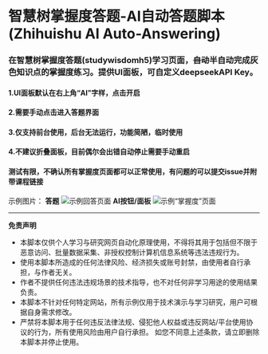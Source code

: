 # 智慧树掌握度答题-AI自动答题脚本 (Zhihuishu AI Auto-Answering)
### 在智慧树掌握度答题(studywisdomh5)学习页面，~~自动~~半自动完成灰色知识点的掌握度练习。提供UI面板，可自定义deepseekAPI Key。
#### 1.UI面板默认在右上角“AI”字样，点击开启
#### 2.需要手动点击进入答题界面
#### 3.仅支持前台使用，后台无法运行，功能简陋，临时使用
#### 4.不建议折叠面板，目前偶尔会出错自动停止需要手动重启
#### 测试有限，不确认所有掌握度页面都可以正常使用，有问题的可以提交issue并附带课程链接
示例图片：
**答题**
![示例回答页面](https://upyun.coren.xin/web/pic/eg_answer_page.png)
**AI按钮/面板**
![示例“掌握度”页面](https://upyun.coren.xin/web/pic/eg_zhangwodu_page.png)

---
**免责声明**
- 本脚本仅供个人学习与研究网页自动化原理使用，不得将其用于包括但不限于恶意访问、批量数据采集、非授权控制计算机信息系统等违法违规行为。
- 使用本脚本所造成的任何法律风险、经济损失或账号封禁，由使用者自行承担，与作者无关。
- 作者不提供任何违法违规场景的技术指导，也不对任何非学习用途的使用结果负责。
- 本脚本不针对任何特定网站，所有示例仅用于技术演示与学习研究，用户可根据自身需求修改。
- 严禁将本脚本用于任何违反法律法规、侵犯他人权益或违反网站/平台使用协议的行为，所有使用风险由用户自行承担。 如您不同意上述条款，请立即删除本脚本并停止使用。
